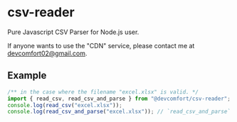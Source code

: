 # csv-reader

Pure Javascript CSV Parser for Node.js user.

If anyone wants to use the "CDN" service, please contact me at [devcomfort02@gmail.com](devcomfort02@gmail.com).

## Example

```javascript
/** in the case where the filename "excel.xlsx" is valid. */
import { read_csv, read_csv_and_parse } from "@devcomfort/csv-reader";
console.log(read_csv("excel.xlsx"));
console.log(read_csv_and_parse("excel.xlsx")); // `read_csv_and_parse` function automatically parses numerical data in the csv file, while `read_csv` doesn't.
```
